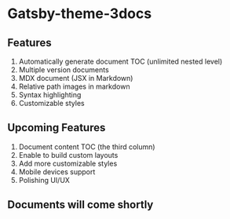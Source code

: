 # Gatsby-theme-3docs

## Features

1. Automatically generate document TOC (unlimited nested level)
2. Multiple version documents
3. MDX document (JSX in Markdown)
4. Relative path images in markdown
5. Syntax highlighting
6. Customizable styles

## Upcoming Features

1. Document content TOC (the third column)
2. Enable to build custom layouts
3. Add more customizable styles
4. Mobile devices support
5. Polishing UI/UX

## Documents will come shortly
